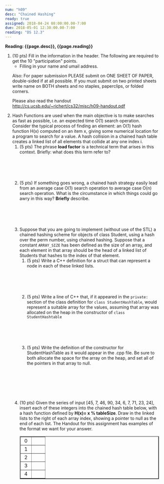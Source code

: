 ```yaml
---
num: "h09"
desc: "Chained Hashing"
ready: true
assigned: 2018-04-24 08:00:00.00-7:00
due: 2018-05-01 12:30:00.00-7:00
reading: "DS 12.3"
---
```


<b>Reading: {{page.desc}}, {{page.reading}}</b>

<ol start="1">

<li>(10 pts) Fill in the information in the header. The following are required to get the 10 "participation" points.
    <ul>
    <li>Filling in your name and umail address.<br /></li>
    </ul>
    <p>Also: For paper submission PLEASE submit on ONE SHEET OF PAPER, double-sided if at all possible. If you must submit on two printed sheets write name on BOTH sheets and no staples, paperclips, or folded corners.<br />
    </p>
 </li>

 Please also read the handout <a href="http://cs.ucsb.edu/~richert/cs32/misc/h09-handout.pdf" title="h09 Handout">http://cs.ucsb.edu/~richert/cs32/misc/h09-handout.pdf</a>

 <li>Hash Functions are used when the main objective is to make searches as fast as possible, i.e. an expected time O(1) search operation. Consider the typical process of finding an element: an O(1) hash function H(x) computed on an item x, giving some numerical location for a program to search for a value. A hash collision in a chained hash table creates a linked list of all elements that collide at any one index i.
 	<ol>
 		<li style='margin-bottom:6em;'>(5 pts) The phrase <b>load factor</b> is a technical term that arises in this context. Briefly: what does this term refer to?</li>
 		<li style='margin-bottom:6em;'>(5 pts) If something goes wrong, a chained hash strategy easily lead from an average case O(1) search operation to average case O(n) search operation. What is the circumstance in which things could go awry in this way? <b>Briefly</b> describe.
 	
 </li>

 <div class="pagebreak"></div>

 <li>Suppose that you are going to implement (without use of the STL) a chained hashing scheme for objects of class Student, using a hash over the perm number, using chained hashing. Suppose that a constant <code>ARRAY_SIZE</code> has been defined as the size of an array, and each element in that array should be the head of a linked list of Students that hashes to the index of that element.
 	<ol>
 		<li style='margin-bottom:6em;'>(5 pts) Write a C++ definition for a struct that can represent a node in each of these linked lists.</li>
 		<li style='margin-bottom:6em;'>(5 pts) Write a line of C++ that, if it appeared in the <code>private:</code> section of the class definition for <code>class StudentHashTable</code>, would represent a suitable array for the values, assuming that array was allocated on the heap in the constructor of <code>class StudentHashtable</code></li>
 		<li style='margin-bottom:8em;'>(5 pts) Write the definition of the constructor for StudentHashTable as it would appear in the .cpp file. Be sure to both allocate the space for the array on the heap, and set all of the pointers in that array to null.</li>
 	</ol>
 </li>

<li style='margin-bottom:6em;'>(10 pts) Given the series of input [45, 7, 46, 90, 34, 6, 7, 71, 23, 24], insert each of these integers into the chained hash table below, with a hash function defined by
<b>H(x)=&#160;x&#160;% tableSize</b>. Draw in the linked lists to the right of each array index, showing a pointer to null as the end of each list. The Handout for this assignment has examples of the format we want for your answer.

<p></p>

<table border="2">
  <tr><td>&#160;0&#160;</td><td style="padding-left:2em;">&#160;</td></tr>
  <tr><td>&#160;1&#160;</td><td style="padding-left:2em;">&#160;</td></tr>
  <tr><td>&#160;2&#160;</td><td style="padding-left:2em;">&#160;</td></tr>
  <tr><td>&#160;3&#160;</td><td style="padding-left:2em;">&#160;</td></tr>
  <tr><td>&#160;4&#160;</td><td style="padding-left:2em;">&#160;</td></tr>
</table> <div style="margin-top:6em;">&#160;</div>
</li>

